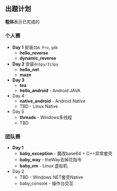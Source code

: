 ## 出题计划
**粗体**表示已完成的
### 个人赛
- **Day 1** 安装`IDA Pro`, `gdb`
  - **hello_reverse**
  - **dynamic_reverse**
- **Day 2** 安装`dnSpy/ILSpy`
  - **hello_net**
  - **maze**
- **Day 3**
  - **tea**
  - **hello_android** - Android JAVA
- Day 4
  - **native_android** - Android Native
  - TBD - Linux Native
- Day 5
  - **threads** - Windows多线程
  - TBD

### 团队赛
- **Day 1**
  - **baby_exception** - 魔改base64 + C++异常套壳
  - **baby_way** - theWay去掉花指令
  - **baby_vm** - Linux 虚拟机
- Day 2
  - TBD - Windows NET套壳Native
  - baby_console - 操作台交互
